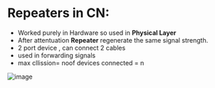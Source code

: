 # Repeaters in CN:

- Worked purely in Hardware so used in **Physical Layer**
- After attentuation **Repeater** regenerate the same signal strength.
- 2 port device , can connect 2 cables
- used in forwarding signals
- max cllission= noof devices connected = n 

![image](https://user-images.githubusercontent.com/77873383/173210525-73284421-a54f-48d0-8422-3532f3795b71.png)

